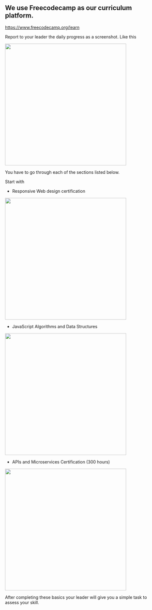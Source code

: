 ## We use Freecodecamp as our curriculum platform.

https://www.freecodecamp.org/learn

Report to your leader the daily progress as a screenshot. Like this

<img src="https://github.com/neoito-hub/learningHub/tree/master/src/components/images/FCC-progress.png"  width="400"/>

You have to go through each of the sections listed below.

Start with

- Responsive Web design certification

<img src="https://github.com/neoito-hub/learningHub/tree/master/src/components/images/FCC-html-css.png"  width="400"/>

- JavaScript Algorithms and Data Structures

<img src="https://github.com/neoito-hub/learningHub/tree/master/src/components/images/FCC-js.png"  width="400"/>

- APIs and Microservices Certification (300 hours)

<img src="https://github.com/neoito-hub/learningHub/tree/master/src/components/images/FCC-apis-mongo.png"  width="400"/>

After completing these basics your leader will give you a simple task to assess your skill.
